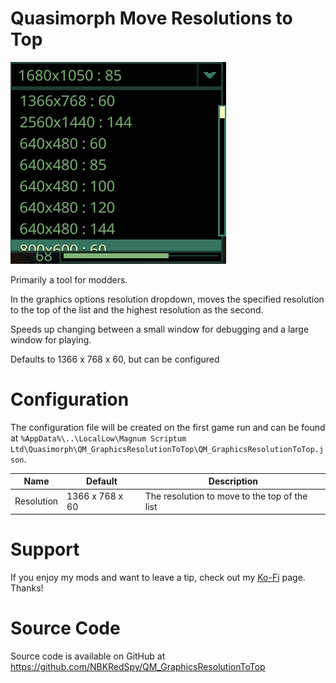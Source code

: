 # Quasimorph Move Resolutions to Top

![slot loader icon](media/thumbnail.png)

Primarily a tool for modders.

In the graphics options resolution dropdown, moves the specified resolution to the top of the list and the highest resolution as the second.

Speeds up changing between a small window for debugging and a large window for playing.

Defaults to 1366 x 768 x 60, but can be configured

# Configuration

The configuration file will be created on the first game run and can be found at `%AppData%\..\LocalLow\Magnum Scriptum Ltd\Quasimorph\QM_GraphicsResolutionToTop\QM_GraphicsResolutionToTop.json`.


|Name|Default|Description|
|--|--|--|
|Resolution|1366 x 768 x 60|The resolution to move to the top of the list|

# Support
If you enjoy my mods and want to leave a tip, check out my [Ko-Fi](https://ko-fi.com/nbkredspy71915) page.
Thanks!

# Source Code
Source code is available on GitHub at https://github.com/NBKRedSpy/QM_GraphicsResolutionToTop
